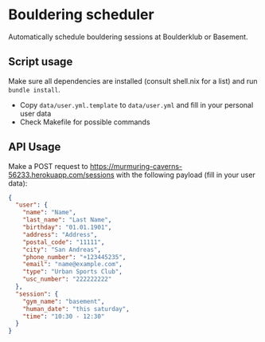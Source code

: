 # Bouldering scheduler

Automatically schedule bouldering sessions at Boulderklub or Basement.

## Script usage

Make sure all dependencies are installed (consult shell.nix for a list) and run `bundle install`.

- Copy `data/user.yml.template` to `data/user.yml` and fill in your personal user data
- Check Makefile for possible commands

## API Usage

Make a POST request to https://murmuring-caverns-56233.herokuapp.com/sessions with the following payload (fill in your user data):

```json
{
  "user": {
    "name": "Name",
    "last_name": "Last Name",
    "birthday": "01.01.1901",
    "address": "Address",
    "postal_code": "11111",
    "city": "San Andreas",
    "phone_number": "+123445235",
    "email": "name@example.com",
    "type": "Urban Sports Club",
    "usc_number": "222222222"
  },
  "session": {
    "gym_name": "basement",
    "human_date": "this saturday",
    "time": "10:30 - 12:30"
  }
}
```
